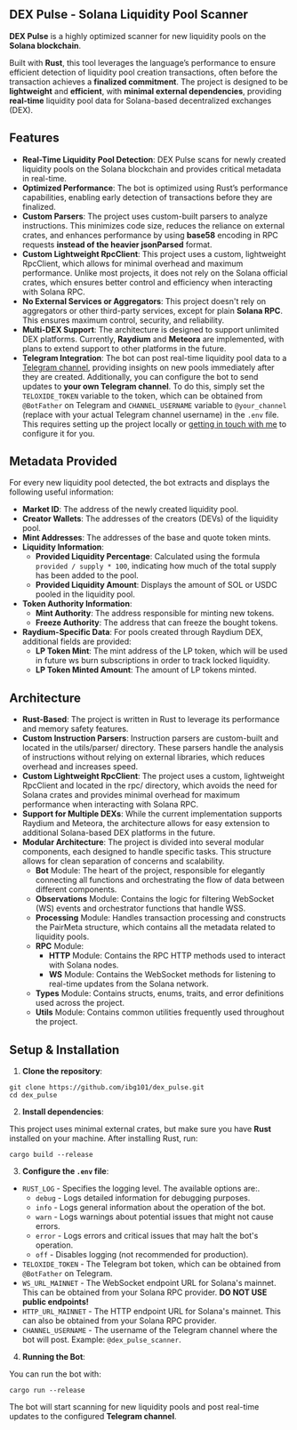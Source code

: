 ## DEX Pulse - Solana Liquidity Pool Scanner

**DEX Pulse** is a highly optimized scanner for new liquidity pools on the **Solana blockchain**. 

Built with **Rust**, this tool leverages the language’s performance to ensure efficient detection of liquidity pool creation transactions, often before the transaction achieves a **finalized commitment**. The project is designed to be **lightweight** and **efficient**, with **minimal external dependencies**, providing **real-time** liquidity pool data for Solana-based decentralized exchanges (DEX).

## Features

- **Real-Time Liquidity Pool Detection**: DEX Pulse scans for newly created liquidity pools on the Solana blockchain and provides critical metadata in real-time.
- **Optimized Performance**: The bot is optimized using Rust’s performance capabilities, enabling early detection of transactions before they are finalized.
- **Custom Parsers**: The project uses custom-built parsers to analyze instructions. This minimizes code size, reduces the reliance on external crates, and enhances performance by using **base58** encoding in RPC requests **instead of the heavier jsonParsed** format.
- **Custom Lightweight RpcClient**: This project uses a custom, lightweight RpcClient, which allows for minimal overhead and maximum performance. Unlike most projects, it does not rely on the Solana official crates, which ensures better control and efficiency when interacting with Solana RPC.
- **No External Services or Aggregators**: This project doesn't rely on aggregators or other third-party services, except for plain **Solana RPC**. This ensures maximum control, security, and reliability.
- **Multi-DEX Support**: The architecture is designed to support unlimited DEX platforms. Currently, **Raydium** and **Meteora** are implemented, with plans to extend support to other platforms in the future.
- **Telegram Integration**: The bot can post real-time liquidity pool data to a [Telegram channel](https://t.me/dex_pulse_scanner), providing insights on new pools immediately after they are created. Additionally, you can configure the bot to send updates to **your own Telegram channel**. To do this, simply set the `TELOXIDE_TOKEN` variable to the token, which can be obtained from `@BotFather` on Telegram and `CHANNEL_USERNAME` variable to `@your_channel` (replace with your actual Telegram channel username) in the `.env` file. This requires setting up the project locally or [getting in touch with me](https://t.me/ivn_bets) to configure it for you.

## Metadata Provided

For every new liquidity pool detected, the bot extracts and displays the following useful information:

- **Market ID**: The address of the newly created liquidity pool.
- **Creator Wallets**: The addresses of the creators (DEVs) of the liquidity pool.
- **Mint Addresses**: The addresses of the base and quote token mints.
- **Liquidity Information**:
  - **Provided Liquidity Percentage**: Calculated using the formula `provided / supply * 100`, indicating how much of the total supply has been added to the pool.
  - **Provided Liquidity Amount**: Displays the amount of SOL or USDC pooled in the liquidity pool.
- **Token Authority Information**:
  - **Mint Authority**: The address responsible for minting new tokens.
  - **Freeze Authority**: The address that can freeze the bought tokens.
- **Raydium-Specific Data**: For pools created through Raydium DEX, additional fields are provided:
  - **LP Token Mint**: The mint address of the LP token, which will be used in future ws burn subscriptions in order to track locked liquidity.
  - **LP Token Minted Amount**: The amount of LP tokens minted.

## Architecture

- **Rust-Based**: The project is written in Rust to leverage its performance and memory safety features.
- **Custom Instruction Parsers**: Instruction parsers are custom-built and located in the utils/parser/ directory. These parsers handle the analysis of instructions without relying on external libraries, which reduces overhead and increases speed.
- **Custom Lightweight RpcClient**: The project uses a custom, lightweight RpcClient and located in the rpc/ directory, which avoids the need for Solana crates and provides minimal overhead for maximum performance when interacting with Solana RPC.
- **Support for Multiple DEXs**: While the current implementation supports Raydium and Meteora, the architecture allows for easy extension to additional Solana-based DEX platforms in the future.
- **Modular Architecture**: The project is divided into several modular components, each designed to handle specific tasks. This structure allows for clean separation of concerns and scalability.
  - **Bot** Module: The heart of the project, responsible for elegantly connecting all functions and orchestrating the flow of data between different components.
  - **Observations** Module: Contains the logic for filtering WebSocket (WS) events and orchestrator functions that handle WSS.
  - **Processing** Module: Handles transaction processing and constructs the PairMeta structure, which contains all the metadata related to liquidity pools.
  - **RPC** Module:
    - **HTTP** Module: Contains the RPC HTTP methods used to interact with Solana nodes.
    - **WS** Module: Contains the WebSocket methods for listening to real-time updates from the Solana network.
  - **Types** Module: Contains structs, enums, traits, and error definitions used across the project.
  - **Utils** Module: Contains common utilities frequently used throughout the project.

## Setup & Installation

1. **Clone the repository**:
```
git clone https://github.com/ibg101/dex_pulse.git
cd dex_pulse
```
2. **Install dependencies**:

This project uses minimal external crates, but make sure you have **Rust** installed on your machine.
After installing Rust, run:
```
cargo build --release
```
3. **Configure the `.env` file**:

- `RUST_LOG` - Specifies the logging level. The available options are:.
  - `debug` - Logs detailed information for debugging purposes.
  - `info` - Logs general information about the operation of the bot.
  - `warn` - Logs warnings about potential issues that might not cause errors.
  - `error` - Logs errors and critical issues that may halt the bot's operation.
  - `off` - Disables logging (not recommended for production).
- `TELOXIDE_TOKEN` - The Telegram bot token, which can be obtained from `@BotFather` on Telegram.
- `WS_URL_MAINNET` - The WebSocket endpoint URL for Solana's mainnet. This can be obtained from your Solana RPC provider. **DO NOT USE public endpoints!**
- `HTTP_URL_MAINNET` - The HTTP endpoint URL for Solana's mainnet. This can also be obtained from your Solana RPC provider.
- `CHANNEL_USERNAME` - The username of the Telegram channel where the bot will post. Example: `@dex_pulse_scanner`.

4. **Running the Bot**:

You can run the bot with:
```
cargo run --release
```
The bot will start scanning for new liquidity pools and post real-time updates to the configured **Telegram channel**.
